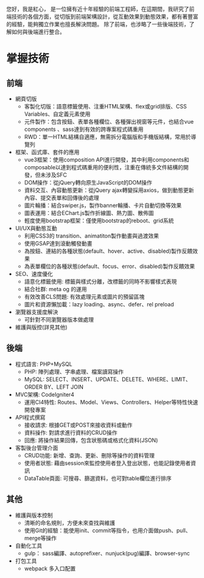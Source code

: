 <!--
**AuTiMoThY/AuTiMoThY** is a ✨ _special_ ✨ repository because its `README.md` (this file) appears on your GitHub profile.

Here are some ideas to get you started:

- 🔭 I’m currently working on ...
- 🌱 I’m currently learning ...
- 👯 I’m looking to collaborate on ...
- 🤔 I’m looking for help with ...
- 💬 Ask me about ...
- 📫 How to reach me: ...
- 😄 Pronouns: ...
- ⚡ Fun fact: ...
-->


您好，我是紅心，
是一位擁有近十年經驗的前端工程師，在這期間，我研究了前端技術的各個方面，從切版到前端架構設計，從互動效果到動態效果，都有著豐富的經驗，能夠獨立作業也擅長解決問題。
除了前端，也涉略了一些後端技術，了解如何與後端進行整合。

# 掌握技術

## 前端

- 網頁切版
    - 客製化切版：語意標籤使用、注重HTML架構、flex或grid排版、CSS Variables、自定義元素使用
    - 元件製作：包含按鈕、表單各種欄位、各種彈出視窗等元件，也結合vue components 、sass達到有效的跨專案程式碼重用
    - RWD：單一HTML結構自適應，無需拆分電腦版和手機版結構，常用於導覽列
- 框架、函式庫、套件的應用
    - vue3框架：使用composition API進行開發，其中利用components和composable以達到程式碼重用的便利性，注重在傳統多文件結構的開發，但未涉及SFC
    - DOM操作：從jQuery轉向原生JavaScript的DOM操作
    - 資料交互、內容動態更新：從jQuery ajax轉變採用axios，做到動態更新內容、提交表單和回傳後的處理
    - 圖片輪播：結合swiper.js，製作banner輪播、卡片自動切換等效果
    - 圖表運用：結合EChart.js製作折線圖、熱力圖、散佈圖
    - 輕度使用bootstrap框架：僅使用bootstrap的reboot、grid系統
- UI/UX與動態互動
    - 利用CSS3的 transition、animatiton製作動畫與過渡效果
    - 使用GSAP達到滾動觸發動畫
    - 為按鈕、連結的各種狀態(default、hover、active、disabled)製作反饋效果
    - 為表單欄位的各種狀態(default、focus、error、disabled)製作反饋效果
- SEO、速度優化
    - 語意化標籤使用: 標籤與樣式分離，改標籤的同時不影響樣式表現
    - 結合社群: meta og 的運用
    - 有效改善CLS問題: 有效處理元素或圖片的預留區塊
    - 圖片和資源懶加載：lazy loading、async、defer、rel preload
- 瀏覽器支援度解決
    - 可針對不同瀏覽器版本做處理
- 維護與版控(詳見其他)

## 後端

- 程式語言: PHP+MySQL
    - PHP: 陣列處理、字串處理、檔案讀寫操作
    - MySQL: SELECT、INSERT、UPDATE、DELETE、WHERE、LIMIT、ORDER BY、LEFT JOIN
- MVC架構: CodeIgniter4
    - 運用CI4特性: Routes、Model、Views、Controllers、Helper等特性快速開發專案
- API程式撰寫
    - 接收請求: 根據GET或POST來接收資料或動作
    - 資料操作: 對請求進行資料的CRUD操作
    - 回應: 將操作結果回傳，包含狀態碼或格式化資料(JSON)
- 客製後台管理介面
    - CRUD功能: 新增、查詢、更新、刪除等操作的資料管理
    - 使用者狀態: 藉由session來監控使用者登入登出狀態，也能記錄使用者資訊
    - DataTable頁面: 可搜尋、篩選資料，也可對table欄位進行排序

## 其他

- 維護與版本控制
    - 清晰的命名規則，方便未來查找與維護
    - 使用Git的經驗：能使用init、commit等指令，也用介面做push、pull、merge等操作
- 自動化工具
    - gulp： sass編譯、autoprefixer、nunjuck(pug)編譯、browser-sync
- 打包工具
    - webpack 多入口配置
